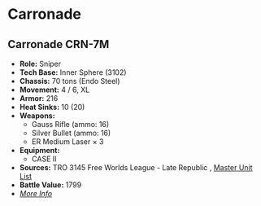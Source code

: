 # Carronade 

## Carronade CRN-7M 

- **Role:** Sniper 
- **Tech Base:** Inner Sphere (3102) 
- **Chassis:** 70 tons (Endo Steel) 
- **Movement:** 4 / 6, XL 
- **Armor:** 216 
- **Heat Sinks:** 10 (20) 
- **Weapons:** 
  - Gauss Rifle (ammo: 16) 
  - Silver Bullet (ammo: 16) 
  - ER Medium Laser × 3 
- **Equipment:** 
  - CASE II 
- **Sources:** TRO 3145 Free Worlds League - Late Republic , [Master Unit List](http://masterunitlist.info/Unit/Details/6512/carronade-crn-7m) 
- **Battle Value:** 1799 
- [*More Info*](carronade/carronade_crn-7m.md) 

